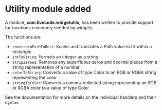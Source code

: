 # Utility module added

A module, **com.livecode.widgetutils**, has been written to provide support for functions 
commonly needed by widgets. 

The functions are:
- `constrainPathToRect`: Scales and translates a Path value to fit within a rectangle
- `intToString`: Formats an integer as a string
- `stripZeroes`: Removes any superfluous zeros and decimal places from a string representation of a number.
- `colorToString`: Converts a value of type Color to an RGB or RGBA string representing the color
- `stringToColor`: Converts a comma-delimited string representing an RGB or RGBA color to a value of type Color.

See the documentation for more details on the individual handlers and their syntax.